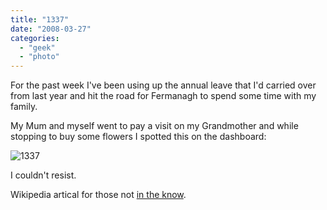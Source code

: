 ```yaml
---
title: "1337"
date: "2008-03-27"
categories: 
  - "geek"
  - "photo"
---
```


For the past week I've been using up the annual leave that I'd carried over from last year and hit the road for Fermanagh to spend some time with my family.

My Mum and myself went to pay a visit on my Grandmother and while stopping to buy some flowers I spotted this on the dashboard:

![1337](/wp-content/uploads/2008/03/1337.jpg)

I couldn't resist.

Wikipedia artical for those not [in the know](http://en.wikipedia.org/wiki/Leet).
